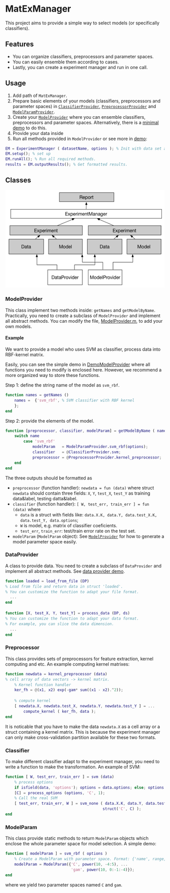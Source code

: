 # MatExManager
This project aims to provide a simple way to select models (or specifically classifiers). 

## Features

+ You can organize classifiers, preprocessors and parameter spaces.
+ You can easily ensemble them according to cases.
+ Lastly, you can create a experiment manager and run in one call.

## Usage

1. Add path of `MatExManager`.
2. Prepare basic elements of your models (classifiers, preprocessors and parameter spaces) in [`ClassifierProvider`](#modelprovider), [`PreprocessorProvider`](#preprocessorprovider) and [`ModelParamProvider`](#modelparamprovider).
4. Create your [`ModelProvider`](#modelprovider) where you can ensemble classifiers, preprocessors and parameter spaces. Alternatively, there is a [minimal demo](demos/DemoModelProvider.m) to do this.
5. Provide your data inside 
5. Run all methods provided in `ModelProvider` or see more in [demo](/demo.m):
```matlab
EM = ExperimentManager ( datasetName, options ); % Init with data set and options.
EM.setup(); % set up 
EM.runAll(); % Run all required methods.
results = EM.outputResults(); % Get formatted results.
```


## Classes

![](MatExManager.png)

### ModelProvider

This class implement two methods inside: `getNames` and `getModelByName`. Practically, you need to create a subclass of `ModelProvider` and implement all abstract methods. You can modify the file, [ModelProvider.m](/ModelProvider.m), to add your own models.

#### Example
We want to provide a model who uses SVM as classifier, process data into RBF-kernel matrix.

Easily, you can see the simple demo in [DemoModelProvider](/demos/DemoModelProvider.m) where all functions you need to modify is enclosed here. However, we recommend a more organized way to store these functions.

Step 1: define the string name of the model as `svm_rbf`.
```matlab
function names = getNames ()
    names =  {'svm_rbf', % SVM classifier with RBF kernel
    }; 
end
```

Step 2: provide the elements of the model.
```matlab
function [preprocessor, classifier, modelParam] = getModelByName ( name, options )
    switch name
        case 'svm_rbf'
            modelParam   = ModelParamProvider.svm_rbf(options);
            classifier   = @ClassifierProvider.svm;
            preprocessor = @PreprocessorProvider.kernel_preprocessor;
    end
end
```
The three outputs should be formatted as
+ `preprocessor` (function handler): `newdata = fun (data)` where struct `newdata` should contain three fields: `X`, `Y`, `test_X`, `test_Y` as training data&label, testing datta&label.
+ `classifier` (function handler): `[ W, test_err, train_err ] = fun (data)` where 
  - `data` is a struct with fields like: `data.X.K, data.Y, data.test_X.K, data.test_Y, data.options`;
  - `W` is model, e.g. matrix of classifier coeficients.
  - `test_err`, `train_err`: test/train error rate on the test set.
+ `modelParam` (`ModelParam` object): See [`ModelProvider`](#modelprovider) for how to generate a model parameter space easily.

### DataProvider

A class to provide data. You need to create a subclass of `DataProvider` and implement all abstract methods. See [data provider demo](demos/DemoDataProvider.m).
```matlab
function loaded = load_from_file (DP)
% Load from file and return data in struct 'loaded'.
% You can customize the function to adapt your file format.
  ...
end

function [X, test_X, Y, test_Y] = process_data (DP, ds)
% You can customize the function to adapt your data format.
% For example, you can slice the data dimension.
  ...
end
```

### Preprocessor

This class provides sets of preprocessors for feature extraction, kernel computing and etc. An example computing kernel matrixes:
```matlab
function newdata = kernel_preprocessor (data)
% cell array of data vectors -> kernel matrix.
	% Kernel function handler
	ker_fh = @(x1, x2) exp(-gam* sum((x1 - x2).^2));

	% compute kernel
	[ newdata.X, newdata.test_X, newdata.Y, newdata.test_Y ] = ...
		compute_kernel ( ker_fh, data );
end
```
It is noticable that you have to make the data `newdata.X` as a cell array or a struct containing a kernel matrix. This is because the experiment manager can only make cross-validation partition available for these two formats.

### Classifier

To make different classifier adapt to the experiment manager, you need to write a function to make the transformation. An example of SVM:
```matlab
function [ W, test_err, train_err ] = svm (data)
    % process options
    if isfield(data, 'options'); options = data.options; else; options = []; end;
    [C] = process_options (options, 'C', 1);
    % Call the real SVM
    [ test_err, train_err, W ] = svm_none ( data.X.K, data.Y, data.test_X.K, data.test_Y, ...
                                           struct('C', C) );
end
```

### ModelParam

This class provide static methods to return `ModelParam` objects which enclose the whole parameter space for model selection. A simple demo:
```matlab
function [ modelParam ] = svm_rbf ( options )
    % Create a ModelParam with parameter space. Format: {'name', range, 'name', range, ...}
	modelParam = ModelParam({'C', power(10, -4:5), ... 
	                         'gam', power(10, 0:-1:-4)}); 
end
```
where we yield two parameter spaces named `C` and `gam`.

